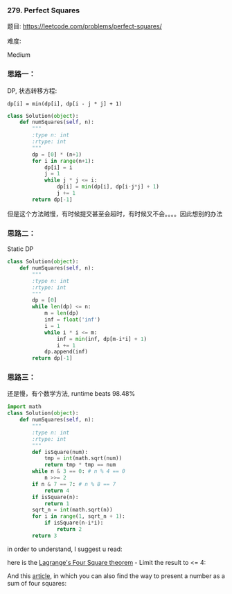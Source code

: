 
### 279. Perfect Squares


题目:
<https://leetcode.com/problems/perfect-squares/>


难度:

Medium

### 思路一：
DP, 状态转移方程:

```dp[i] = min(dp[i], dp[i - j * j] + 1)```




```python
class Solution(object):
    def numSquares(self, n):
        """
        :type n: int
        :rtype: int
        """
        dp = [0] * (n+1)
        for i in range(n+1):
            dp[i] = i
            j = 1
            while j * j <= i:
                dp[i] = min(dp[i], dp[i-j*j] + 1)
                j += 1
        return dp[-1]

```
但是这个方法贼慢，有时候提交甚至会超时，有时候又不会。。。。因此想别的办法

### 思路二：

Static DP

```python
class Solution(object):
    def numSquares(self, n):
        """
        :type n: int
        :rtype: int
        """
        dp = [0] 
        while len(dp) <= n:
            m = len(dp)
            inf = float('inf')
            i = 1
            while i * i <= m:
                inf = min(inf, dp[m-i*i] + 1)
                i += 1
            dp.append(inf)
        return dp[-1]
```

### 思路三：

还是慢，有个数学方法, runtime beats 98.48%
```python
import math
class Solution(object):
    def numSquares(self, n):
        """
        :type n: int
        :rtype: int
        """
        def isSquare(num):
            tmp = int(math.sqrt(num))
            return tmp * tmp == num
        while n & 3 == 0: # n % 4 == 0 
            n >>= 2
        if n & 7 == 7: # n % 8 == 7
            return 4
        if isSquare(n):
            return 1
        sqrt_n = int(math.sqrt(n))
        for i in range(1, sqrt_n + 1):
            if isSquare(n-i*i):
                return 2
        return 3
```
in order to understand, I suggest u read:

here is the [Lagrange's Four Square theorem](https://en.wikipedia.org/wiki/Lagrange%27s_four-square_theorem
) - Limit the result to <= 4:

And this [article](http://www.alpertron.com.ar/4SQUARES.HTM), in which you can also find the way to present a number as a sum of four squares:


